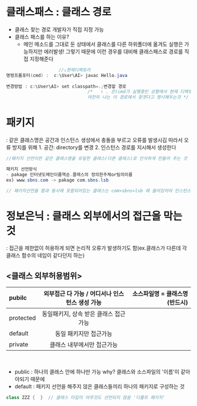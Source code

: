 # 클래스패스 : 클래스 경로
 - 클래스 찾는 경로 개발자가 직접 지정 가능
 - 클래스 패스를 하는 이유?
   - 메인 메소드를 그대로 둔 상태에서 클래스를 다른 하위폴더에 옮겨도 실행은 가능하지만 에러발생! 그렇기 때문에 이런 경우를 대비해 클래스패스로 경로를 직접 지정해준다
```java
                    //↓현재디렉토리
명령프롬포터(cmd) :  c:\User\AI> javac Hello.java
 
변경방법 : c:\User\AI> set classpath=.;변경할 경로
                               /*   ↑ . 은(cmd가 실행중인 상황에서 현재 디렉토리를 의미)
                               여전히 나는 이 경로에서 찾겟다고 명시해두는것 */
```

# 패키지 
: 같은 클래스명은 공간과 인스턴스 생성에서 충돌을 부르고 오류를 발생시김 따라서 오류 방지를 위해 1. 공간: directory를 변경 2. 인스턴스 경로를 지시해서 생성한다 
```java
//패키지 선언이란 같은 클래스명을 유일한 클래스(다른 클래스)로 인식하게 만들어 주는 것

패키지 선언방식
- pakage 인터넷도메인이름역순.클래스의 정의한주체or팀의이름
ex) www.sbns.com -> pakage com.sbns.lsb

// 패키지선언을 함과 동시에 포함되어있는 클래스는 com>sbns>lsb 에 들어있어야 인스턴스 생성이 가능
```

# 정보은닉 : 클래스 외부에서의 접근을 막는 것
: 접근을 제한없이 허용하게 되면 논리적 오류가 발생하기도 함(ex.클래스가 다른데 각 클래스 함수의 네임이 같다던지 하는)

 ## <클래스 외부허용범위>

| pubilc | 외부접근 다 가능 / 어디서나 인스턴스 생성 가능 | 소스파일명 = 클래스명(반드시)| 
|:----------|:----------:|----------:|
| protected | 동일패키지, 상속 받은 클래스 접근 가능 | 
| default | 동일 패키지만 접근가능 | 
| private | 클래스 내부에서만 접근가능 |

<br>

- public : 하나의 클래스 안에 하나만 가능 why? 클래스와 소스파일의 '이름'이 같아야되기 때문에
- default : 패키지 선언을 해주지 않은 클래스들끼리 하나의 패키지로 구성하는 것
```java
class ZZZ {  }  // 클래스 타입이 아무것도 선언되지 않음 '디폴트 패키지'
